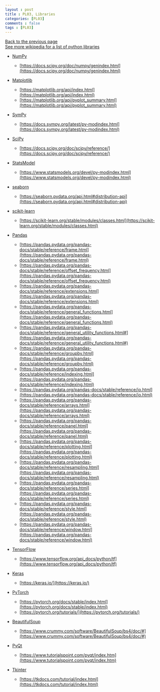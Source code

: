 ```yaml
---
layout : post
title : PL03, Libraries
categories: [PL03]
comments : false
tags : [PL03]
---
```

[Back to the previous page](https://userdyk-github.github.io/Study.html) <br>
<a href='https://en.wikipedia.org/wiki/List_of_Python_software' target="_blank">See more wikipedia for a list of python libraries</a><br>



- <a href='https://userdyk-github.github.io/pl03-topic02/PL03-Topic02-NumPy.html'>NumPy</a>
  - <a class='jb-small'>[https://docs.scipy.org/doc/numpy/genindex.html](https://docs.scipy.org/doc/numpy/genindex.html)</a>
  
- <a href='https://userdyk-github.github.io/pl03-topic02/PL03-Topic02-Matplotlib.html'>Matplotlib</a>
  - <a class='jb-small'>[https://matplotlib.org/api/index.html](https://matplotlib.org/api/index.html)</a>
  - <a class='jb-small'>[https://matplotlib.org/api/pyplot_summary.html](https://matplotlib.org/api/pyplot_summary.html)</a>
  
- <a href='https://userdyk-github.github.io/pl03-topic02/PL03-Topic02-SymPy.html'>SymPy</a>
  - <a class='jb-small'>[https://docs.sympy.org/latest/py-modindex.html](https://docs.sympy.org/latest/py-modindex.html)</a>
  
- <a href='https://userdyk-github.github.io/pl03-topic02/PL03-Topic02-SciPy.html'>SciPy</a>
  - <a class='jb-small'>[https://docs.scipy.org/doc/scipy/reference/](https://docs.scipy.org/doc/scipy/reference/)</span>
  
- <a href='https://userdyk-github.github.io/pl03-topic02/PL03-Topic02-StatsModel.html'>StatsModel</a>
  - <a class='jb-small'>[https://www.statsmodels.org/devel/py-modindex.html](https://www.statsmodels.org/devel/py-modindex.html)</a>
  
- <a href='https://userdyk-github.github.io/pl03-topic02/PL03-Topic02-seaborn.html'>seaborn</a>
  - <a class='jb-small'>[https://seaborn.pydata.org/api.html#distribution-api](https://seaborn.pydata.org/api.html#distribution-api)</a>
  
- <a href='https://userdyk-github.github.io/pl03-topic02/PL03-Topic02-scikit-learn.html'>scikit-learn</a>
  - <a class='jb-small'>[https://scikit-learn.org/stable/modules/classes.html](https://scikit-learn.org/stable/modules/classes.html)</a>
  
- <a href='https://userdyk-github.github.io/pl03-topic02/PL03-Topic02-Pandas.html'>Pandas</a>
  - <a class='jb-small'>[https://pandas.pydata.org/pandas-docs/stable/reference/frame.html](https://pandas.pydata.org/pandas-docs/stable/reference/frame.html)</a>
  - <a class='jb-small'>[https://pandas.pydata.org/pandas-docs/stable/reference/offset_frequency.html](https://pandas.pydata.org/pandas-docs/stable/reference/offset_frequency.html)</a>
  - <a class='jb-small'>[https://pandas.pydata.org/pandas-docs/stable/reference/extensions.html](https://pandas.pydata.org/pandas-docs/stable/reference/extensions.html)</a>
  - <a class='jb-small'>[https://pandas.pydata.org/pandas-docs/stable/reference/general_functions.html](https://pandas.pydata.org/pandas-docs/stable/reference/general_functions.html)</a>
  - <a class='jb-small'>[https://pandas.pydata.org/pandas-docs/stable/reference/general_utility_functions.html#](https://pandas.pydata.org/pandas-docs/stable/reference/general_utility_functions.html#)</a>
  - <a class='jb-small'>[https://pandas.pydata.org/pandas-docs/stable/reference/groupby.html](https://pandas.pydata.org/pandas-docs/stable/reference/groupby.html)</a>
  - <a class='jb-small'>[https://pandas.pydata.org/pandas-docs/stable/reference/indexing.html](https://pandas.pydata.org/pandas-docs/stable/reference/indexing.html)</a>
  - <a class='jb-small'>[https://pandas.pydata.org/pandas-docs/stable/reference/io.html](https://pandas.pydata.org/pandas-docs/stable/reference/io.html)</a>
  - <a class='jb-small'>[https://pandas.pydata.org/pandas-docs/stable/reference/arrays.html](https://pandas.pydata.org/pandas-docs/stable/reference/arrays.html)</a>
  - <a class='jb-small'>[https://pandas.pydata.org/pandas-docs/stable/reference/panel.html](https://pandas.pydata.org/pandas-docs/stable/reference/panel.html)</a>
  - <a class='jb-small'>[https://pandas.pydata.org/pandas-docs/stable/reference/plotting.html](https://pandas.pydata.org/pandas-docs/stable/reference/plotting.html)</a>
  - <a class='jb-small'>[https://pandas.pydata.org/pandas-docs/stable/reference/resampling.html](https://pandas.pydata.org/pandas-docs/stable/reference/resampling.html)</a>
  - <a class='jb-small'>[https://pandas.pydata.org/pandas-docs/stable/reference/series.html](https://pandas.pydata.org/pandas-docs/stable/reference/series.html)</a>
  - <a class='jb-small'>[https://pandas.pydata.org/pandas-docs/stable/reference/style.html](https://pandas.pydata.org/pandas-docs/stable/reference/style.html)</a>
  - <a class='jb-small'>[https://pandas.pydata.org/pandas-docs/stable/reference/window.html](https://pandas.pydata.org/pandas-docs/stable/reference/window.html)</a>
  
- <a href='https://userdyk-github.github.io/pl03-topic02/PL03-Topic02-TensorFlow.html'>TensorFlow</a>
  - <a class='jb-small'>[https://www.tensorflow.org/api_docs/python/tf](https://www.tensorflow.org/api_docs/python/tf)</a>
  
- <a href='https://userdyk-github.github.io/pl03-topic02/PL03-Topic02-Keras.html'>Keras</a>
  - <a class='jb-small'>[https://keras.io/](https://keras.io/)</a>
  
- <a href='https://userdyk-github.github.io/pl03-topic02/PL03-Topic02-PyTorch.html'>PyTorch</a>
  - <a class='jb-small'>[https://pytorch.org/docs/stable/index.html](https://pytorch.org/docs/stable/index.html)</a>
  - <a class='jb-small'>[https://pytorch.org/tutorials/](https://pytorch.org/tutorials/)</a>
  
- <a href='https://userdyk-github.github.io/pl03-topic02/PL03-Topic02-BeautifulSoup.html'>BeautifulSoup</a>
  - <a class='jb-small'>[https://www.crummy.com/software/BeautifulSoup/bs4/doc/#](https://www.crummy.com/software/BeautifulSoup/bs4/doc/#)</a>
  
- <a href='https://userdyk-github.github.io/pl03-topic02/PL03-Topic02-PyQt.html'>PyQt</a>
  - <a class='jb-small'>[https://www.tutorialspoint.com/pyqt/index.htm](https://www.tutorialspoint.com/pyqt/index.htm)</a>
  
- <a href='https://userdyk-github.github.io/pl03-topic02/PL03-Topic02-Tkinter.html'>Tkinter</a>
  - <a class='jb-small'>[https://tkdocs.com/tutorial/index.html](https://tkdocs.com/tutorial/index.html)</a>
